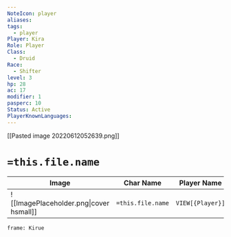 ```yaml
---
NoteIcon: player
aliases: 
tags:
  - player
Player: Kira
Role: Player
Class:
  - Druid
Race:
  - Shifter
level: 3
hp: 28
ac: 17
modifier: 1
pasperc: 10
Status: Active
PlayerKnownLanguages:
---
```




[[Pasted image 20220612052639.png]]

# `=this.file.name`

| Image                                              | Char Name         | Player Name    | Class         | Race         | Level         |
| -------------------------------------------------- | ----------------- | -------------- | ------------- | ------------ | ------------- |
| ![[ImagePlaceholder.png\|cover hsmall]] | `=this.file.name` |  `VIEW[{Player}]` | `VIEW[{Class}]` | `VIEW[{Race}]` | `VIEW[{level}]` |
```custom-frames
frame: Kirue
```
